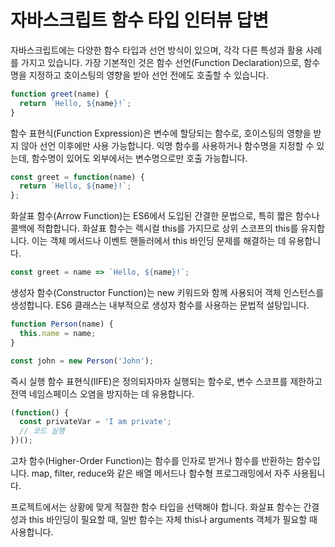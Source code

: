 # 자바스크립트 함수 타입 인터뷰 답변

자바스크립트에는 다양한 함수 타입과 선언 방식이 있으며, 각각 다른 특성과 활용 사례를 가지고 있습니다. 가장 기본적인 것은 함수 선언(Function Declaration)으로, 함수 명을 지정하고 호이스팅의 영향을 받아 선언 전에도 호출할 수 있습니다.

```javascript
function greet(name) {
  return `Hello, ${name}!`;
}
```

함수 표현식(Function Expression)은 변수에 할당되는 함수로, 호이스팅의 영향을 받지 않아 선언 이후에만 사용 가능합니다. 익명 함수를 사용하거나 함수명을 지정할 수 있는데, 함수명이 있어도 외부에서는 변수명으로만 호출 가능합니다.

```javascript
const greet = function(name) {
  return `Hello, ${name}!`;
};
```

화살표 함수(Arrow Function)는 ES6에서 도입된 간결한 문법으로, 특히 짧은 함수나 콜백에 적합합니다. 화살표 함수는 렉시컬 this를 가지므로 상위 스코프의 this를 유지합니다. 이는 객체 메서드나 이벤트 핸들러에서 this 바인딩 문제를 해결하는 데 유용합니다.

```javascript
const greet = name => `Hello, ${name}!`;
```

생성자 함수(Constructor Function)는 new 키워드와 함께 사용되어 객체 인스턴스를 생성합니다. ES6 클래스는 내부적으로 생성자 함수를 사용하는 문법적 설탕입니다.

```javascript
function Person(name) {
  this.name = name;
}

const john = new Person('John');
```

즉시 실행 함수 표현식(IIFE)은 정의되자마자 실행되는 함수로, 변수 스코프를 제한하고 전역 네임스페이스 오염을 방지하는 데 유용합니다.

```javascript
(function() {
  const privateVar = 'I am private';
  // 코드 실행
})();
```

고차 함수(Higher-Order Function)는 함수를 인자로 받거나 함수를 반환하는 함수입니다. map, filter, reduce와 같은 배열 메서드나 함수형 프로그래밍에서 자주 사용됩니다.

프로젝트에서는 상황에 맞게 적절한 함수 타입을 선택해야 합니다. 화살표 함수는 간결성과 this 바인딩이 필요할 때, 일반 함수는 자체 this나 arguments 객체가 필요할 때 사용합니다.